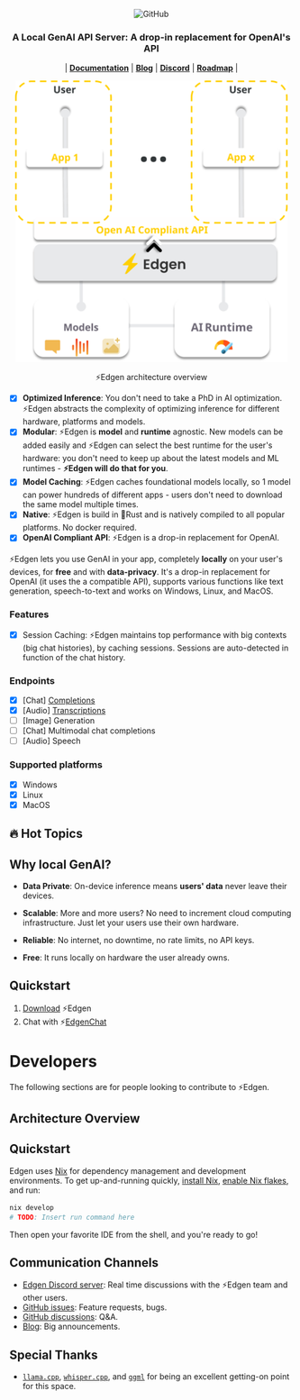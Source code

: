 <p align="center">
    <img alt="GitHub" src="https://img.shields.io/github/license/edgenai/edgen">
    <!-- TODO: uncomment to show discord -->
    <!-- <img alt="Discord" src="https://img.shields.io/discord/1163068604074426408?logo=discord&label=Discord&link=https%3A%2F%2Fdiscord.gg%2FMMUcgBtV"> -->
</p>

<h3 align="center">
    A Local GenAI API Server: A drop-in replacement for OpenAI's API
</h3>

<p align="center">
    |
    <!-- TODO: add proper links -->
    <a href="https://docs.edgen.co"><b>Documentation</b></a> |
    <a href="https://blog.edgen.co"><b>Blog</b></a> |
    <a href="https://discord.gg/QUXbwqdMRs"><b>Discord</b></a> |
    <a href="https://github.com/orgs/edgenai/projects/1/views/1"><b>Roadmap</b></a> |
</p>

<div align="center">
    <img src="docs/assets/edgen_architecture_overview.svg" alt="⚡Edgen architecture overview" height="500">
    <p align="center">⚡Edgen architecture overview</p>
</div>

- [x] **Optimized Inference**: You don't need to take a PhD in AI optimization. ⚡Edgen abstracts the complexity of optimizing inference for different hardware, platforms and models.
- [x] **Modular**: ⚡Edgen is **model** and **runtime** agnostic. New models can be added easily and ⚡Edgen can select the best runtime for the user's hardware: you don't need to keep up about the latest models and ML runtimes - **⚡Edgen will do that for you**.
- [x] **Model Caching**: ⚡Edgen caches foundational models locally, so 1 model can power hundreds of different apps - users don't need to download the same model multiple times.
- [x] **Native**: ⚡Edgen is build in 🦀Rust and is natively compiled to all popular platforms. No docker required.
- [x] **OpenAI Compliant API**: ⚡Edgen is a drop-in replacement for OpenAI.

⚡Edgen lets you use GenAI in your app, completely **locally** on your user's devices, for **free** and with **data-privacy**. It's a drop-in replacement for OpenAI (it uses the a compatible API), supports various functions like text generation, speech-to-text and works on Windows, Linux, and MacOS.

### Features

- [x] Session Caching: ⚡Edgen maintains top performance with big contexts (big chat histories), by caching sessions. Sessions are auto-detected in function of the chat history.

### Endpoints

- [x] \[Chat\] [Completions](https://docs.edgen.co/api-reference/chat)
- [x] \[Audio\] [Transcriptions](https://docs.edgen.co/api-reference/audio)
- [ ] \[Image\] Generation
- [ ] \[Chat\] Multimodal chat completions
- [ ] \[Audio\] Speech

### Supported platforms

- [x] Windows
- [x] Linux
- [x] MacOS

## 🔥 Hot Topics

## Why local GenAI?

- **Data Private**: On-device inference means **users' data** never leave their devices.

- **Scalable**: More and more users? No need to increment cloud computing infrastructure. Just let your users use their own hardware.

- **Reliable**: No internet, no downtime, no rate limits, no API keys.

- **Free**: It runs locally on hardware the user already owns.

## Quickstart

1. [Download](https://edgen.co/download) ⚡Edgen
2. Chat with ⚡[EdgenChat](https://chat.edgen.co)

# Developers

The following sections are for people looking to contribute to ⚡Edgen.

## Architecture Overview

## Quickstart

Edgen uses [Nix](https://nixos.org/) for dependency management and development environments.
To get up-and-running quickly, [install Nix](https://nixos.org/download.html),
[enable Nix flakes](https://nixos.wiki/wiki/Flakes), and run:

```bash
nix develop
# TODO: Insert run command here
```

Then open your favorite IDE from the shell, and you're ready to go!

## Communication Channels

- [Edgen Discord server](https://discord.gg/QUXbwqdMRs): Real time discussions with the ⚡Edgen team and other users.
- [GitHub issues](https://github.com/edgenai/edgen/issues): Feature requests, bugs.
- [GitHub discussions](https://github.com/edgenai/edgen/discussions/): Q&A.
- [Blog](https://blog.edgen.co): Big announcements.

## Special Thanks

- [`llama.cpp`](https://github.com/ggerganov/llama.cpp/tree/master),
  [`whisper.cpp`](https://github.com/ggerganov/whisper.cpp), and [`ggml`](https://github.com/ggerganov/ggml) for being
  an excellent getting-on point for this space.
